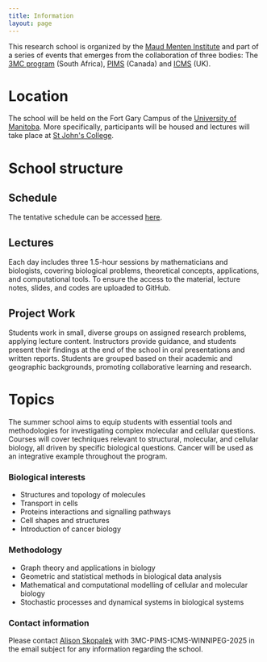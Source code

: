 ```yaml
---
title: Information
layout: page
---
```




This research school is organized by the [Maud Menten Institute](https://maudmenteninstitute.org/) and  part of a series of events that emerges from the collaboration of three bodies: The [3MC program](https://natural-sciences.nwu.ac.za/paa/3MC) (South Africa), [PIMS](https://www.pims.math.ca/) (Canada) and [ICMS](https://www.icms.org.uk/) (UK). 



# Location

The school will be held on the Fort Gary Campus of the [University of Manitoba](https://umanitoba.ca/). More specifically, participants will be housed and lectures will take place at [St John's College](https://umanitoba.ca/st-johns-college/).


# School structure

## Schedule

The tentative schedule can be accessed [here](https://julien-arino.github.io/3MC-PIMS-ICMS-Winnipeg-2025/schedule).

## Lectures
Each day includes three 1.5-hour sessions by mathematicians and biologists, covering biological problems, theoretical concepts, applications, and computational tools. To ensure the access to the material, lecture notes, slides, and codes are uploaded to GitHub.

## Project Work
Students work in small, diverse groups on assigned research problems, applying lecture content. Instructors provide guidance, and students present their findings at the end of the school in oral presentations and written reports. Students are grouped based on their academic and geographic backgrounds, promoting collaborative learning and research.


# Topics

The summer school aims to equip students with essential tools and methodologies for investigating complex molecular and cellular questions. Courses will cover techniques relevant to structural, molecular, and cellular biology, all driven by specific biological questions.  Cancer will be used as an integrative example throughout the program.

### Biological interests
* Structures and topology of molecules
* Transport in cells
* Proteins interactions and signalling pathways 
* Cell shapes and structures 
* Introduction of cancer biology

### Methodology 
* Graph theory and applications in biology
* Geometric and statistical methods in biological data analysis 
* Mathematical and computational modelling of cellular and molecular biology
* Stochastic processes and dynamical systems in biological systems 
 
### Contact information
Please contact [Alison Skopalek](mailto:Alison.Skopalek@umanitoba.ca) with 3MC-PIMS-ICMS-WINNIPEG-2025 in the email subject for any information regarding the school.

  